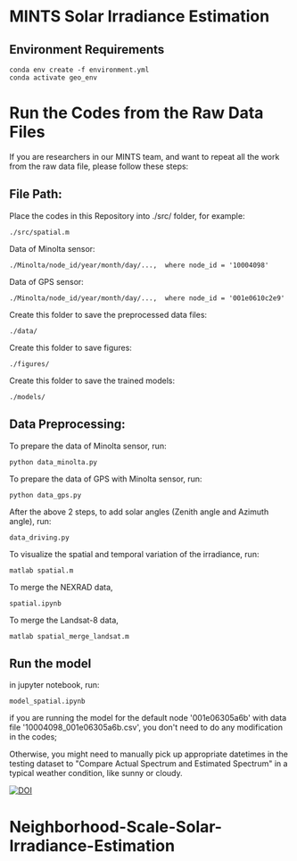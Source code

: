 
# MINTS Solar Irradiance Estimation


## Environment Requirements

	conda env create -f environment.yml
	conda activate geo_env



# Run the Codes from the Raw Data Files

If you are researchers in our MINTS team, and want to repeat all the work from the raw data file, please follow these steps:

## File Path:

Place the codes in this Repository into ./src/ folder, for example:

	./src/spatial.m

Data of Minolta sensor:

	./Minolta/node_id/year/month/day/...,  where node_id = '10004098'

Data of GPS sensor:

	./Minolta/node_id/year/month/day/...,  where node_id = '001e0610c2e9'

Create this folder to save the preprocessed data files:

	./data/

Create this folder to save figures:

	./figures/

Create this folder to save the trained models:

	./models/

## Data Preprocessing:

To prepare the data of Minolta sensor, run:

	python data_minolta.py

To prepare the data of GPS with Minolta sensor, run:

	python data_gps.py

After the above 2 steps, to add solar angles (Zenith angle and Azimuth angle), run:

	data_driving.py

To visualize the spatial and temporal variation of the irradiance, run:

	matlab spatial.m


To merge the NEXRAD data,

	spatial.ipynb

To merge the Landsat-8 data,

	matlab spatial_merge_landsat.m




## Run the model

in jupyter notebook, run:

	model_spatial.ipynb

if you are running the model for the default node '001e06305a6b' with data file '10004098_001e06305a6b.csv', you don't need to do any modification in the codes;

Otherwise, you might need to manually pick up appropriate datetimes in the testing dataset to "Compare Actual Spectrum and Estimated Spectrum" in a typical weather condition, like sunny or cloudy.



[![DOI](https://zenodo.org/badge/DOI/10.5281/zenodo.5125484.svg)](https://doi.org/10.5281/zenodo.5125484)

# Neighborhood-Scale-Solar-Irradiance-Estimation
